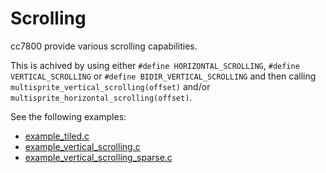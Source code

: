 # Scrolling

cc7800 provide various scrolling capabilities.

This is achived by using either `#define HORIZONTAL_SCROLLING`, `#define VERTICAL_SCROLLING` or `#define BIDIR_VERTICAL_SCROLLING` and then calling `multisprite_vertical_scrolling(offset)` and/or `multisprite_horizontal_scrolling(offset)`.

See the following examples:

- [example_tiled.c](../../examples/example_tiled.c)
- [example_vertical_scrolling.c](../../examples/example_vertical_scrolling.c)
- [example_vertical_scrolling_sparse.c](../../examples/example_vertical_scrolling_sparse.c)
